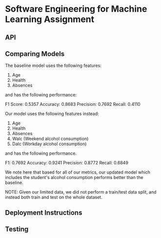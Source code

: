 # Software Engineering for Machine Learning Assignment

## API


## Comparing Models

The baseline model uses the following features:

1. Age
2. Health
3. Absences

and has the following performance:

F1 Score: 0.5357
Accuracy: 0.8683
Precision: 0.7692
Recall: 0.4110

Our model uses the following features instead:

1. Age
2. Health
3. Absences
4. Walc (Weekend alcohol consumption)
5. Dalc (Workday alcohol consumption)

and has the following performance.

F1: 0.7692
Accuracy: 0.9241
Precision: 0.8772
Recall: 0.6849

We note here that based for all of our metrics, our updated model which includes the student's alcohol consumption performs better than the baseline. 

NOTE: Given our limited data, we did not perform a train/test data split, and instead both train and test on the whole dataset.


## Deployment Instructions




## Testing

